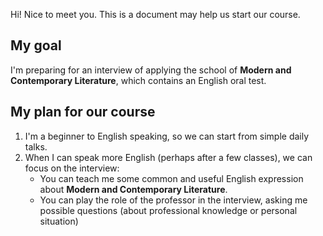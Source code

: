 Hi! Nice to meet you. This is a document may help us start our course.

## My goal
I'm preparing for an interview of applying the school of **Modern and Contemporary Literature**, which contains an English oral test.

## My plan for our course
1. I'm a beginner to English speaking, so we can start from simple daily talks.
2. When I can speak more English (perhaps after a few classes), we can focus on the interview:
   + You can teach me some common and useful English expression about **Modern and Contemporary Literature**.
   + You can play the role of the professor in the interview, asking me possible questions (about professional knowledge or personal situation) 
